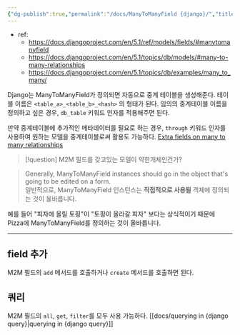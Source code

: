 ```yaml
---
{"dg-publish":true,"permalink":"/docs/ManyToManyField {django}/","title":"ManyToManyField {django}"}
---
```


- ref: 
	- <https://docs.djangoproject.com/en/5.1/ref/models/fields/#manytomanyfield>
	- <https://docs.djangoproject.com/en/5.1/topics/db/models/#many-to-many-relationships>
	- <https://docs.djangoproject.com/en/5.1/topics/db/examples/many_to_many/>

Django는 ManyToManyField가 정의되면 자동으로 중계 테이블을 생성해준다. 테이블 이름은 `<table_a>_<table_b>_<hash>` 의 형태가 된다. 임의의 중계테이블 이름을 정의하고 싶은 경우, `db_table` 키워드 인자를 적용해주면 된다.

만약 중계테이블에 추가적인 메타데이터를 필요로 하는 경우, `through` 키워드 인자를 사용하여 원하는 모델을 중계테이블로써 활용도 가능하다. [Extra fields on many to many relationships](https://docs.djangoproject.com/en/5.1/topics/db/models/#extra-fields-on-many-to-many-relationships)

> [!question] M2M 필드를 갖고있는 모델이 약한개체인건가? 

> Generally, ManyToManyField instances should go in the object that's going to be edited on a form.  
> 일반적으로, ManyToManyField 인스턴스는 **직접적으로 사용될** 객체에 정의되는 것이 올바릅니다.

예를 들어 "피자에 올릴 토핑"이 "토핑이 올라갈 피자" 보다는 상식적이기 때문에 Pizza에 ManyToManyField를 정의하는 것이 올바릅니다.

---

## field 추가

M2M 필드의 `add` 메서드를 호출하거나 `create` 메서드를 호출하면 된다.

## 쿼리

M2M 필드의 `all`, `get`, `filter`를 모두 사용 가능하다. [[docs/querying in {django query}\|querying in {django query}]]
